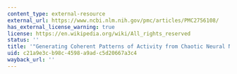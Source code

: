 ```yaml
---
content_type: external-resource
external_url: https://www.ncbi.nlm.nih.gov/pmc/articles/PMC2756108/
has_external_license_warning: true
license: https://en.wikipedia.org/wiki/All_rights_reserved
status: ''
title: '"Generating Coherent Patterns of Activity from Chaotic Neural Networks."'
uid: c21a9e3c-b98c-4598-a9ad-c5d20667a3c4
wayback_url: ''
---
```

